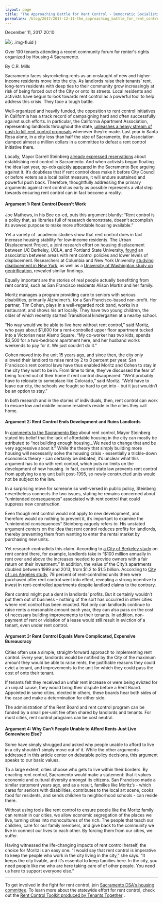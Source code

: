 ```yaml
---
layout: page
title: "The Approaching Battle for Rent Control - Democratic Socialists of America, Sacramento"
permalink: /blog/2017/2017-12-11-the_approaching_battle_for_rent_control/
---
```

December 11, 2017 20:10

![](townhall.jpg){: .img-fluid }

Over 100 tenants attending a recent community forum for renter's rights organized by Housing 4 Sacramento.

By C.R. Mills

Sacramento faces skyrocketing rents as an onslaught of new and higher-income residents move into the city. As landlords raise their tenants’ rent, long-term residents with deep ties to their community grow increasingly at risk of being forced out of the City or onto its streets. Local residents and activists have begun to look towards rent control as a powerful tool to help address this crisis. They face a tough battle.

Well-organized and heavily funded, the opposition to rent control initiatives in California has a track record of campaigning hard and often successfully against such efforts. In particular, the California Apartment Association, representing landlords throughout the state, [unleashes a heavy stream of cash to kill rent control proposals](http://www.sacbee.com/news/politics-government/capitol-alert/article164993697.html) whenever they’re made. Last year in Santa Rosa alone, in a city less than half the size of Sacramento, the Association dumped almost a million dollars in a committee to defeat a rent control initiative there.

Locally, Mayor Darrell Steinberg [already expressed reservations](http://www.sacbee.com/news/local/news-columns-blogs/city-beat/article164085207.html) about establishing rent control in Sacramento. And when activists began floating the idea last year, op-eds [quickly](http://www.sacbee.com/news/local/news-columns-blogs/city-beat/article164085207.html) [appeared](http://www.sacbee.com/opinion/op-ed/article69060742.html) in the Sacramento Bee arguing against it. It’s doubtless that if rent control does make it before City Council or before voters as a local ballot measure, it will endure sustained and powerful push back. Therefore, thoughtfully addressing the primary arguments against rent control as early as possible represents a vital step towards ensuring rent control can in fact become a reality.

#### Argument 1: Rent Control Doesn’t Work

Joe Mathews, in his Bee op-ed, puts this argument bluntly: “Rent control is a policy that, as libraries full of research demonstrate, doesn’t accomplish its avowed purpose to make more affordable housing available.”

Yet a variety of  academic studies show that rent control does in fact increase housing stability for low-income residents. The Urban Displacement Project, a joint research effort on housing displacement between UC Berkeley, UCLA, and Portland State University, [found](http://www.urbandisplacement.org/blog/rent-control-key-neighborhood-stabilization) an association between areas with rent control policies and lower levels of displacement. Researchers at Columbia and New York University [studying displacement in New York](https://www.researchgate.net/publication/249052109_Gentrification_and_Displacement_New_York_City_in_the_1990s), as well as a [University of Washington study on gentrification](https://www.researchgate.net/publication/238792868_Does_Gentrification_Harm_the_Poor), revealed similar findings.

Equally important are the stories of real people actually benefitting from rent control, such as San Francisco residents Alison Mortiz and her family.

Moritz manages a program providing care to seniors with serious disabilities, primarily Alzheimer’s, for a San Francisco-based non-profit. Her partner, Tim Cohen, plays in a well-regarded rock band, works in a restaurant, and shows his art locally. They have two young children, the older of which recently started Transitional kindergarten at a nearby school.

“No way would we be able to live here without rent control,” said Moritz, who pays about $1,800 for a rent-controlled upper floor apartment tucked into a Victorian near Alamo Square. “My co-worker has two kids, spends $3,500 for a two-bedroom apartment here, and her husband works weekends to pay for it. We just couldn’t do it.”

Cohen moved into the unit 15 years ago, and since then, the city only allowed their landlord to raise rent by 2 to 3 percent per year. San Francisco’s rent control laws have thus enabled Moritz and Cohen to stay in the city they want to be in. From time to time, they’ve discussed the fear of being forced out of their home if rent control disappeared. “We’d probably have to relocate to someplace like Colorado,” said Moritz. “We’d have to leave our city, the schools we fought so hard to get into - but it just wouldn’t be an option to stay.”

In both research and in the stories of individuals, then, rent control can work to ensure low and middle income residents reside in the cities they call home.

#### Argument 2: Rent Control Ends Development and Ruins Landlords

In [comments to the Sacramento Bee](http://www.sacbee.com/news/local/news-columns-blogs/city-beat/article164085207.html) about rent control, Mayor Steinberg stated his belief that the lack of affordable housing in the city can mostly be attributed to “not building enough housing...We need to change that and be very aggressive about it.” While the theory that simply building more housing will necessarily solve the housing crisis - essentially a trickle-down economics theory - can certainly be debated, it’s unclear what this argument has to do with rent control, which puts no limits on the development of new housing. In fact, current state law prevents rent control from applying to any unit built post-1995, so newly constructed units would not be subject to the law.

In a surprising move for someone so well-versed in public policy, Steinberg nevertheless connects the two issues, stating he remains concerned about “unintended consequences” associated with rent control that could suppress new construction.

Even though rent control would not apply to new development, and therefore would do nothing to prevent it, it’s important to examine the “unintended consequences” Steinberg vaguely refers to. His unstated argument centers on the idea that rent control reduces profits for landlords, thereby preventing them from wanting to enter the rental market by purchasing new units.

Yet research contradicts this claim. According to [a City of Berkeley study](https://www.cityofberkeley.info/uploadedFiles/Rent_Stabilization_Board/Level_3_-_General/Summary%20of%20Economic%20Studies%20Part%20I.pdf) on rent control there, for example, landlords take in “$100 million annually in rent over and above the increases needed to provide owners with a fair return on their investment.” In addition, the value of the City’s apartments doubled between 1999 and 2013, from $1.2 to $1.5 billion. According to [City of Los Angeles study](http://hcidla.lacity.org/system/files_force/documents/Economic%20Study%20of%20the%20Rent%20Stabilization%202009.pdf?download=1), 79 percent of rent-controlled units there were purchased after rent control went into effect, revealing a strong incentive to invest in rent-controlled apartments despite landlord claims to the contrary.

Rent control might put a dent in landlords’ profits. But it certainly wouldn’t put them out of business - nothing of the sort has occurred in other cities where rent control has been enacted. Not only can landlords continue to raise rents a reasonable amount each year, they can also pass on the cost of necessary building improvements to their tenants. In addition, non-payment of rent or violation of a lease would still result in eviction of a tenant, even under rent control.

#### Argument 3: Rent Control Equals More Complicated, Expensive Bureaucracy

Cities often use a simple, straight-forward approach to implementing rent control. Every year, landlords would be notified by the City of the maximum amount they would be able to raise rents, the justifiable reasons they could evict a tenant, and improvements to the unit for which they could pass the cost of onto their tenant.

If tenants felt they received an unfair rent increase or were being evicted for an unjust cause, they would bring their dispute before a Rent Board. Appointed in some cities, elected in others, these boards hear both sides of the case and make a determination for either side.

The administration of the Rent Board and rent control program can be funded by a small per-unit fee often shared by landlords and tenants. For most cities, rent control programs can be cost neutral.

#### Argument 4: Why Can’t People Unable to Afford Rents Just Live Somewhere Else?

Some have simply shrugged and asked why people unable to afford to live in a city shouldn’t simply move out of it. While the other arguments addressed in this article center on debatable policy decisions, this argument speaks to our basic values.

To a large extent, cities choose who gets to live within their borders. By enacting rent control, Sacramento would make a statement: that it values economic and cultural diversity amongst its citizens. San Francisco made a similar statement years ago, and as a result, families like Moritz’s - which cares for seniors with disabilities, contributes to the local art scene, cooks food for residents, and sends children to neighborhood schools - can reside there.

Without using tools like rent control to ensure people like the Moritz family can remain in our cities, we allow economic segregation of the places we live, turning cities into monocultures of the rich. The people that teach our children, care for our family members, and give back to the community we live in connect our lives to each other. By forcing them from our cities, we suffer.

Having witnessed the life-changing impacts of rent control herself, the choice for Moritz is an easy one. “I would say that rent control is imperative to keep the people who work in the city living in the city,” she says. “It keeps the city livable, and it’s essential to keep families here. In the city, you need people like me who are here taking care of of other people. You need us here to support everyone else.”

---

To get involved in the fight for rent control, join [Sacramento DSA's housing committee](/housing). To learn more about the statewide effort for rent control, check out the [Rent Control Toolkit produced by Tenants Together](http://tenantstogether.org/rent-control-toolkit) .
